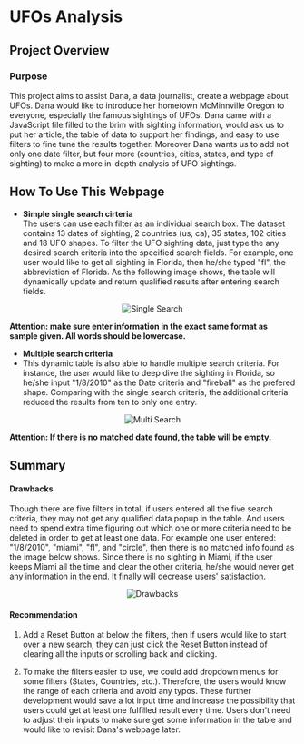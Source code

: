 # UFOs Analysis

## Project Overview

### Purpose
This project aims to assist Dana, a data journalist, create a webpage about UFOs. Dana would like to introduce her hometown McMinnville Oregon to everyone, especially the famous sightings of UFOs. Dana came with a JavaScript file filled to the brim with sighting information, would ask us to put her article, the table of data to support her findings, and easy to use filters to fine tune the results together. Moreover Dana wants us to add not only one date filter, but four more (countries, cities, states, and type of sighting) to make a more in-depth analysis of UFO sightings.

## How To Use This Webpage

 - **Simple single search cirteria**  
The users can use each filter as an individual search box. The dataset contains 13 dates of sighting, 2 countries (us, ca), 35 states, 102 cities and 18 UFO shapes. To filter the UFO sighting data, just type the any desired search criteria into the specified search fields. For example, one user would like to get all sighting in Florida, then he/she typed "fl", the abbreviation of Florida. As the following image shows, the table will dynamically update and return qualified results after entering search fields.  

<p align="center">
 <img src="https://github.com/Jarviniazh/Module-11-Challenge-UFOs-Analysis/blob/main/Resources/single_search.png?raw=true" alt="Single Search"/>
</p> 

**Attention: make sure enter information in the exact same format as sample given. All words should be lowercase.**

 - **Multiple search criteria**
 - This dynamic table is also able to handle multiple search criteria. For instance, the user would like to deep dive the sighting in Florida, so he/she input "1/8/2010" as the Date criteria and "fireball" as the prefered shape. Comparing with the single search criteria, the additional criteria reduced the results from ten to only one entry.

<p align="center">
 <img src="https://github.com/Jarviniazh/Module-11-Challenge-UFOs-Analysis/blob/main/Resources/multi_search.png?raw=true" alt="Multi Search"/>
</p> 

**Attention: If there is no matched date found, the table will be empty.**


## Summary

#### Drawbacks
Though there are five filters in total, if users entered all the five search criteria, they may not get any qualified data popup in the table. And users need to spend extra time figuring out which one or more criteria need to be deleted in order to get at least one data. For example one user entered: "1/8/2010", "miami", "fl", and "circle", then there is no matched info found as the image below shows. Since there is no sighting in Miami, if the user keeps Miami all the time and clear the other criteria, he/she would never get any information in the end. It finally will decrease users' satisfaction.

<p align="center">
 <img src="https://github.com/Jarviniazh/Module-11-Challenge-UFOs-Analysis/blob/main/Resources/drawbacks.png?raw=true" alt="Drawbacks"/>
</p> 

#### Recommendation
1. Add a Reset Button at below the filters, then if users would like to start over a new search, they can just click the Reset Button instead of clearing all the inputs or scrolling back and clicking. 
 
2. To make the filters easier to use, we could add dropdown menus for some filters (States, Countries, etc.). Therefore, the users would know the range of each criteria and avoid any typos. These further development would save a lot input time and increase the possibility that users could get at least one fulfilled result every time. Users don't need to adjust their inputs to make sure get some information in the table and would like to revisit Dana's webpage later.

